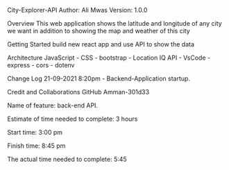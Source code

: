 City-Explorer-API
Author: Ali Mwas Version: 1.0.0

Overview
This web application shows the latitude and longitude of any city we want in addition to showing the map and weather of this city

Getting Started
build new react app and use API to show the data


Architecture
JavaScript - CSS - bootstrap - Location IQ API - VsCode - express - cors - dotenv 



Change Log
21-09-2021 8:20pm - Backend-Application startup.

Credit and Collaborations
 GitHub Amman-301d33


Name of feature: back-end API.

Estimate of time needed to complete: 3 hours

Start time: 3:00 pm

Finish time: 8:45 pm

The actual time needed to complete: 5:45




